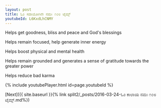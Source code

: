 ```yaml
---
layout: post
title: ಓಂ ಸದಾಯೋಗಿನೇ ನಮಃ ೧೦೮ ಟೈಮ್ಸ್
youtubeId: L6KxdLhCNMY
---
```

 
 
Helps get goodness, bliss and peace and God's blessings
 
Helps remain focused, help generate inner energy 
 
Helps boost physical and mental health 
 
Helps remain grounded and generates a sense of gratitude towards the greater power 
 
Helps reduce bad karma
 
 
 
 


{% include youtubePlayer.html id=page.youtubeId %}
 
[Next]({{ site.baseurl }}{% link  split2/_posts/2016-03-24-ಓಂ ಕಾಲಾಯ ನಮಃ ೧೦೮ ಟೈಮ್ಸ್.md%})
 
